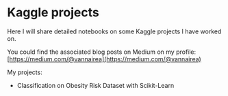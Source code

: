 Kaggle projects
=================================

Here I will share detailed notebooks on some Kaggle projects I have worked on.

You could find the associated blog posts on Medium on my profile: [https://medium.com/@vannairea](https://medium.com/@vannairea)

My projects:
 * Classification on Obesity Risk Dataset with Scikit-Learn

